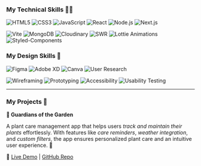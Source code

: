 ### My Technical Skills 👩‍💻

![HTML5](https://img.shields.io/badge/HTML5-E34F26?style=flat&logo=html5&logoColor=white)
![CSS3](https://img.shields.io/badge/CSS3-1572B6?style=flat&logo=css3&logoColor=white)
![JavaScript](https://img.shields.io/badge/JavaScript-F7DF1E?style=flat&logo=javascript&logoColor=black)
![React](https://img.shields.io/badge/React-61DAFB?style=flat&logo=react&logoColor=black)
![Node.js](https://img.shields.io/badge/Node.js-339933?style=flat&logo=nodedotjs&logoColor=white)
![Next.js](https://img.shields.io/badge/Next.js-000000?style=flat&logo=nextdotjs&logoColor=white)


![Vite](https://img.shields.io/badge/Vite-646CFF?logo=vite&logoColor=white)
![MongoDB](https://img.shields.io/badge/MongoDB-47A248?logo=mongodb&logoColor=white)
![Cloudinary](https://img.shields.io/badge/Cloudinary-3448C5?logo=cloudinary&logoColor=white)
![SWR](https://img.shields.io/badge/SWR-000000?logo=vercel&logoColor=white)
![Lottie Animations](https://img.shields.io/badge/Lottie--Animations-1A1A1A?logo=lottie&logoColor=white)
![Styled-Components](https://img.shields.io/badge/Styled--Components-DB7093?logo=styled-components&logoColor=white)


### My Design Skills 💅

![Figma](https://img.shields.io/badge/Figma-F24E1E?logo=figma&logoColor=white)
![Adobe XD](https://img.shields.io/badge/Adobe%20XD-FF61F6?logo=adobe-xd&logoColor=white)
![Canva](https://img.shields.io/badge/Canva-00C4CC?logo=canva&logoColor=white)
![User Research](https://img.shields.io/badge/User%20Research-0052CC?logo=researchgate&logoColor=white)


![Wireframing](https://img.shields.io/badge/Wireframing-FFB900?logo=prototyping&logoColor=white)
![Prototyping](https://img.shields.io/badge/Prototyping-FF6F61?logo=design&logoColor=white)
![Accessibility](https://img.shields.io/badge/Accessibility-A6192E?logo=w3c&logoColor=white)
![Usability Testing](https://img.shields.io/badge/Usability%20Testing-4CAF50?logo=testing&logoColor=white)


---

### My Projects 👀

**🌻 Guardians of the Garden**

A plant care management app that helps users *track and maintain their plants* effortlessly.
With features like *care reminders*, *weather integration*, and *custom filters*, the app ensures personalized plant care and an intuitive user experience. 🌿

🔗 [Live Demo](https://plant-pal-eta.vercel.app/) | [GitHub Repo](https://github.com/ana-nova/plant-pal)


